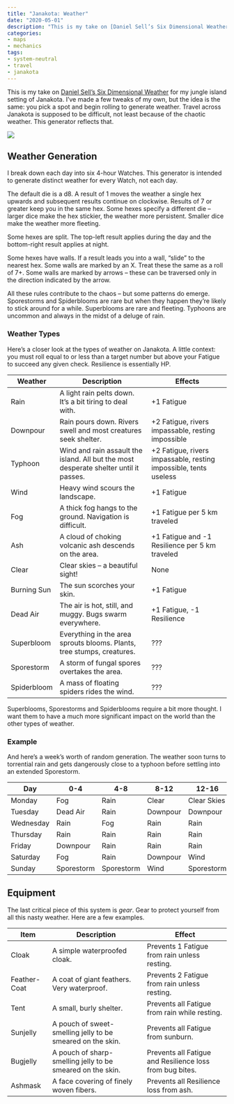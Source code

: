 ```yaml
---
title: "Janakota: Weather"
date: "2020-05-01"
description: "This is my take on [Daniel Sell’s Six Dimensional Weather](https://whatwouldconando.blogspot.com/2017/04/five-dimensional-weather.html) for my jungle island setting of Janakota."
categories:
- maps
- mechanics
tags:
- system-neutral
- travel
- janakota
---
```


This is my take on [Daniel Sell’s Six Dimensional Weather](https://whatwouldconando.blogspot.com/2017/04/five-dimensional-weather.html) for my jungle island setting of Janakota. I’ve made a few tweaks of my own, but the idea is the same: you pick a spot and begin rolling to generate weather. Travel across Janakota is supposed to be difficult, not least because of the chaotic weather. This generator reflects that.

![](https://madcartographer.files.wordpress.com/2020/05/janakotaweather-3.png?w=769)

## Weather Generation

I break down each day into six 4-hour Watches. This generator is intended to generate distinct weather for every Watch, not each day.

The default die is a d8. A result of 1 moves the weather a single hex upwards and subsequent results continue on clockwise. Results of 7 or greater keep you in the same hex. Some hexes specify a different die – larger dice make the hex stickier, the weather more persistent. Smaller dice make the weather more fleeting.

Some hexes are split. The top-left result applies during the day and the bottom-right result applies at night.

Some hexes have walls. If a result leads you into a wall, “slide” to the nearest hex. Some walls are marked by an X. Treat these the same as a roll of 7+. Some walls are marked by arrows – these can be traversed only in the direction indicated by the arrow.

All these rules contribute to the chaos – but some patterns do emerge. Sporestorms and Spiderblooms are rare but when they happen they’re likely to stick around for a while. Superblooms are rare and fleeting. Typhoons are uncommon and always in the midst of a deluge of rain.

### Weather Types

Here’s a closer look at the types of weather on Janakota. A little context: you must roll equal to or less than a target number but above your Fatigue to succeed any given check. Resilience is essentially HP.

|Weather|Description|Effects|
|--- |--- |--- |
|Rain|A light rain pelts down. It’s a bit tiring to deal with.|+1 Fatigue|
|Downpour|Rain pours down. Rivers swell and most creatures seek shelter.|+2 Fatigue, rivers impassable, resting impossible|
|Typhoon|Wind and rain assault the island. All but the most desperate shelter until it passes.|+2 Fatigue, rivers impassable, resting impossible, tents useless|
|Wind|Heavy wind scours the landscape.|+1 Fatigue|
|Fog|A thick fog hangs to the ground. Navigation is difficult.|+1 Fatigue per 5 km traveled|
|Ash|A cloud of choking volcanic ash descends on the area.|+1 Fatigue and -1 Resilience per 5 km traveled|
|Clear|Clear skies – a beautiful sight!|None|
|Burning Sun|The sun scorches your skin.|+1 Fatigue|
|Dead Air|The air is hot, still, and muggy. Bugs swarm everywhere.|+1 Fatigue, -1 Resilience|
|Superbloom|Everything in the area sprouts blooms. Plants, tree stumps, creatures.|???|
|Sporestorm|A storm of fungal spores overtakes the area.|???|
|Spiderbloom|A mass of floating spiders rides the wind.|???|

Superblooms, Sporestorms and Spiderblooms require a bit more thought. I want them to have a much more significant impact on the world than the other types of weather.

### Example

And here’s a week’s worth of random generation. The weather soon turns to torrential rain and gets dangerously close to a typhoon before settling into an extended Sporestorm.

|Day|0-4|4-8|8-12|12-16|16-20|20-0|
|--- |--- |--- |--- |--- |--- |--- |
|Monday|Fog|Rain|Clear|Clear Skies|Dead Air|Dead Air|
|Tuesday|Dead Air|Rain|Downpour|Downpour|Rain|Rain|
|Wednesday|Rain|Fog|Rain|Rain|Downpour|Downpour|
|Thursday|Rain|Rain|Rain|Rain|Downpour|Downpour|
|Friday|Downpour|Rain|Rain|Rain|Rain|Rain|
|Saturday|Fog|Rain|Downpour|Wind|Wind|Sporestorm|
|Sunday|Sporestorm|Sporestorm|Wind|Sporestorm|Sporestorm|Sporestorm|

## Equipment

The last critical piece of this system is _gear_. Gear to protect yourself from all this nasty weather. Here are a few examples.

|Item|Description|Effect|
|--- |--- |--- |
|Cloak|A simple waterproofed cloak.|Prevents 1 Fatigue from rain unless resting.|
|Feather-Coat|A coat of giant feathers. Very waterproof.|Prevents 2 Fatigue from rain unless resting.|
|Tent|A small, burly shelter.|Prevents all Fatigue from rain while resting.|
|Sunjelly|A pouch of sweet-smelling jelly to be smeared on the skin.|Prevents all Fatigue from sunburn.|
|Bugjelly|A pouch of sharp-smelling jelly to be smeared on the skin.|Prevents all Fatigue and Resilience loss from bug bites.|
|Ashmask|A face covering of finely woven fibers.|Prevents all Resilience loss from ash.|



